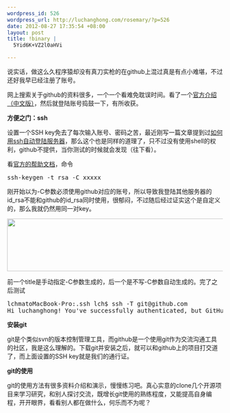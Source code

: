 ```yaml
--- 
wordpress_id: 526
wordpress_url: http://luchanghong.com/rosemary/?p=526
date: 2012-08-27 17:35:54 +08:00
layout: post
title: !binary |
  5Yid6K+VZ2l0aHVi

---
```

说实话，做这么久程序猿却没有真刀实枪的在github上混过真是有点小难堪，不过还好我早已经注册了账号。

网上搜索关于github的资料很多，一个一个看难免耽误时间。看了一个<a href="http://rogerdudler.github.com/git-guide/index.zh.html" target="_blank">官方介绍（中文版）</a>，然后就登陆账号捣鼓一下，有所收获。

<strong>方便之门：ssh</strong>

设置一个SSH key免去了每次输入账号、密码之苦，最近刚写一篇文章提到过<a title="mac下ssh自动登陆" href="http://luchanghong.com/rosemary/?p=513" target="_blank">如何用ssh自动登陆服务器</a>，那么这个也是同样的道理了，只不过没有使用shell的权利，github不提供，当你测试的时候就会发现（往下看）。

看<a href="https://help.github.com/articles/generating-ssh-keys" target="_blank">官方的帮助文档</a>，命令

<pre class="prettyprint">ssh-keygen -t rsa -C xxxxx</pre>刚开始以为-C参数必须使用github对应的账号，所以导致我登陆其他服务器的id_rsa不能和github的id_rsa同时使用，很郁闷，不过随后经过证实这个是自定义的，那么我就仍然用同一对key。

<a href="http://luchanghong.com/rosemary/wp-content/uploads/2012/08/B5FBBC28-77A8-4EE3-B2BD-66CE36E18305.jpg"><img class="alignnone size-full wp-image-527" title="B5FBBC28-77A8-4EE3-B2BD-66CE36E18305" src="http://luchanghong.com/rosemary/wp-content/uploads/2012/08/B5FBBC28-77A8-4EE3-B2BD-66CE36E18305.jpg" alt="" width="650" height="123" /></a>

前一个title是手动指定-C参数生成的，后一个是不写-C参数自动生成的。完了之后测试

<pre class="prettyprint">
lchmatoMacBook-Pro:.ssh lch$ ssh -T git@github.com
Hi luchanghong! You've successfully authenticated, but GitHub does not provide shell access.</pre>

<strong>安装git</strong>

git是个类似svn的版本控制管理工具，而github是一个使用git作为交流沟通工具的社区，我是这么理解的。下载git并安装之后，就可以和github上的项目打交道了，而上面设置的SSH key就是我们的通行证。

<strong>git的使用</strong>

git的使用方法有很多资料介绍和演示，慢慢练习吧。真心实意的clone几个开源项目来学习研究，和别人探讨交流，既增长git使用的熟练程度，又能提高自身编程，开开眼界，看看别人都在做什么，何乐而不为呢？

